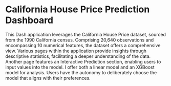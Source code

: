 # California House Price Prediction Dashboard




This Dash application leverages the California House Price dataset, sourced from the 1990 California census. Comprising 20,640 observations and encompassing 10 numerical features, the dataset offers a comprehensive view. Various pages within the application provide insights through descriptive statistics, facilitating a deeper understanding of the data. Another page features an Interactive Prediction section, enabling users to input values into the model. I offer both a linear model and an XGBoost model for analysis. Users have the autonomy to deliberately choose the model that aligns with their preferences.

